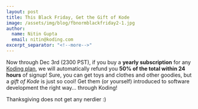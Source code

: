 ```yaml
---
layout: post
title: This Black Friday, Get the Gift of Kode
image: /assets/img/blog/fbnormblackfriday2-1.jpg
author:
  name: Nitin Gupta
  email: nitin@koding.com
excerpt_separator: "<!--more-->"
---
```


Now through Dec 3rd (2300 PST), if you buy a **yearly subscription** <!--more--> for any [Koding plan][6], we will automatically refund you **50% of the total within 24 hours** of signup! Sure, you can get toys and clothes and other goodies, but a _gift of Kode_ is just so cool! Get them (or yourself) introduced to software development the right way... through Koding!

Thanksgiving does not get any nerdier :)

[6]: https://koding.com/Pricing
